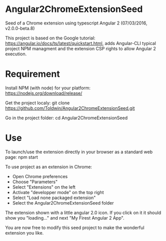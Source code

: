 # Angular2ChromeExtensionSeed
Seed of a Chrome extension using typescript Angular 2 (07/03/2016, v2.0.0-beta.8)

This project is based on the Google tutorial: https://angular.io/docs/ts/latest/quickstart.html, adds Angular-CLI typical project NPM managment and the extension CSP rights to allow Angular 2 execution. 

# Requirement
Install NPM (with node) for your platform: https://nodejs.org/download/release/

Get the project localy: git clone https://github.com/Toldwin/Angular2ChromeExtensionSeed.git

Go in the project folder: cd Angular2ChromeExtensionSeed

# Use
To launch/use the extension directly in your browser as a standard web page: npm start

To use project as an extension in Chrome: 
- Open Chrome preferences
- Choose "Parameters"
- Select "Extensions" on the left
- Activate "developper mode" on the top right
- Select "Load none packaged extension"
- Select the Angular2ChromeExtensionSeed folder

The extension shown with a little angular 2.0 icon. If you click on it it should show you "loading..." and next "My Firest Angular 2 App".

You are now free to modify this seed project to make the wonderful extension you like.
